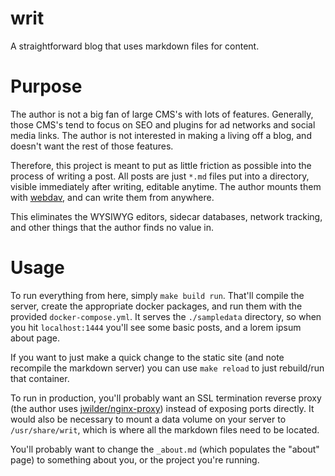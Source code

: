 writ
====

A straightforward blog that uses markdown files for content.

Purpose
====

The author is not a big fan of large CMS's with lots of features. Generally, those CMS's tend to focus on SEO and plugins for ad networks and social media links. The author is not interested in making a living off a blog, and doesn't want the rest of those features.

Therefore, this project is meant to put as little friction as possible into the process of writing a post. All posts are just `*.md` files put into a directory, visible immediately after writing, editable anytime. The author mounts them with [webdav](https://github.com/Knetic/boji), and can write them from anywhere.

This eliminates the WYSIWYG editors, sidecar databases, network tracking, and other things that the author finds no value in.

Usage
====

To run everything from here, simply `make build run`. That'll compile the server, create the appropriate docker packages, and run them with the provided `docker-compose.yml`. It serves the `./sampledata` directory, so when you hit `localhost:1444` you'll see some basic posts, and a lorem ipsum about page.

If you want to just make a quick change to the static site (and note recompile the markdown server) you can use `make reload` to just rebuild/run that container.

To run in production, you'll probably want an SSL termination reverse proxy (the author uses [jwilder/nginx-proxy](https://github.com/jwilder/nginx-proxy)) instead of exposing ports directly. It would also be necessary to mount a data volume on your server to `/usr/share/writ`, which is where all the markdown files need to be located.

You'll probably want to change the `_about.md` (which populates the "about" page) to something about you, or the project you're running.